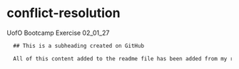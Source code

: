 # conflict-resolution
UofO Bootcamp Exercise 02_01_27 
```md
  ## This is a subheading created on GitHub

  All of this content added to the readme file has been added from my remote GitHub repository.
  ```
